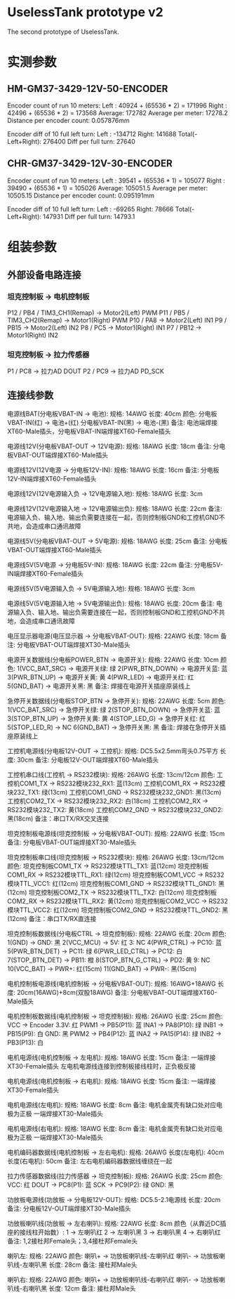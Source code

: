 # UselessTank prototype v2
The second prototype of UselessTank.

# 实测参数

## HM-GM37-3429-12V-50-ENCODER
Encoder count of run 10 meters:
Left   : 40924 + (65536 * 2) = 171996
Right  : 42496 + (65536 * 2) = 173568
Average: 172782
Average per meter: 17278.2
Distance per encoder count: 0.057876mm

Encoder diff of 10 full left turn:
Left : -134712
Right: 141688
Total(-Left+Right): 276400
Diff per full turn: 27640

## CHR-GM37-3429-12V-30-ENCODER
Encoder count of run 10 meters:
Left   : 39541 + (65536 * 1) = 105077
Right  : 39490 + (65536 * 1) = 105026
Average: 105051.5
Average per meter: 10505.15
Distance per encoder count: 0.095191mm

Encoder diff of 10 full left turn:
Left : -69265
Right: 78666
Total(-Left+Right): 147931
Diff per full turn: 14793.1

# 组装参数

## 外部设备电路连接

### 坦克控制板 -> 电机控制板
P12 / PB4  / TIM3_CH1(Remap) -> Motor2(Left) PWM
P11 / PB5  / TIM3_CH2(Remap) -> Motor1(Right) PWM
P10 / PA8                    -> Motor2(Left) IN1
P9  / PB15                   -> Motor2(Left) IN2
P8  / PC5                    -> Motor1(Right) IN1
P7  / PB12                   -> Motor1(Right) IN2

### 坦克控制板 -> 拉力传感器
P1 / PC8 -> 拉力AD DOUT
P2 / PC9 -> 拉力AD PD_SCK

## 连接线参数

电源线BAT(分电板VBAT-IN -> 电池):
规格: 14AWG
长度: 40cm
颜色:
    分电板VBAT-IN(红) -> 电池+(红)
    分电板VBAT-IN(黑) -> 电池-(黑)
备注: 电池端焊接XT60-Male插头，分电板VBAT-IN端焊接XT60-Female插头

电源线12V(分电板VBAT-OUT -> 12V电源):
规格: 18AWG
长度: 18cm
备注: 分电板VBAT-OUT端焊接XT60-Male插头

电源线12V(12V电源 -> 分电板12V-IN):
规格: 18AWG
长度: 16cm
备注: 分电板12V-IN端焊接XT60-Female插头

电源线12V(12V电源输入负 -> 12V电源输入地):
规格: 18AWG
长度: 3cm

电源线12V(12V电源输入地 -> 12V电源输出负):
规格: 18AWG
长度: 22cm
备注: 电源输入负、输入地、输出负需要连接在一起，否则控制板GND和工控机GND不共地，会造成串口通讯故障

电源线5V(分电板VBAT-OUT -> 5V电源):
规格: 18AWG
长度: 25cm
备注: 分电板VBAT-OUT端焊接XT60-Male插头

电源线5V(5V电源 -> 分电板5V-IN):
规格: 18AWG
长度: 22cm
备注: 分电板5V-IN端焊接XT60-Female插头

电源线5V(5V电源输入负 -> 5V电源输入地):
规格: 18AWG
长度: 3cm

电源线5V(5V电源输入地 -> 5V电源输出负):
规格: 18AWG
长度: 20cm
备注: 电源输入负、输入地、输出负需要连接在一起，否则控制板GND和工控机GND不共地，会造成串口通讯故障

电压显示器电源(电压显示器 -> 分电板VBAT-OUT):
规格: 22AWG
长度: 18cm
备注: 分电板VBAT-OUT端焊接XT30-Male插头

电源开关数据线(分电板POWER_BTN -> 电源开关):
规格: 22AWG
长度: 10cm
颜色:
    1(VCC_BAT_SRC)  -> 电源开关绿: 绿
    2(PWR_BTN_DOWN) -> 电源开关蓝: 蓝
    3(PWR_BTN_UP)   -> 电源开关黄: 黄
    4(PWR_LED)      -> 电源开关红: 红
    5(GND_BAT)      -> 电源开关黑: 黑
备注: 焊接在电源开关插座原装线上

急停开关数据线(分电板STOP_BTN -> 急停开关):
规格: 22AWG
长度: 5cm
颜色:
    1(VCC_BAT_SRC)   -> 急停开关绿: 绿
    2(STOP_BTN_DOWN) -> 急停开关蓝: 蓝
    3(STOP_BTN_UP)   -> 急停开关黄: 黄
    4(STOP_LED_G)    -> 急停开关红: 红
    5(STOP_LED_R)    -> NC
    6(GND_BAT)       -> 急停开关黑: 黑
备注: 焊接在急停开关插座原装线上

工控机电源线(分电板12V-OUT -> 工控机):
规格: DC5.5x2.5mm弯头0.75平方
长度: 30cm
备注: 分电板12V-OUT端焊接XT60-Male插头

工控机串口线(工控机 -> RS232模块):
规格: 26AWG
长度: 13cm/12cm
颜色:
    工控机COM1_TX  -> RS232模块232_RX1:  蓝(13cm)
    工控机COM1_RX  -> RS232模块232_TX1:  绿(13cm)
    工控机COM1_GND -> RS232模块232_GND1: 黑(13cm)
    工控机COM2_TX  -> RS232模块232_RX2:  白(18cm)
    工控机COM2_RX  -> RS232模块232_TX2:  黄(18cm)
    工控机COM2_GND -> RS232模块232_GND2: 黑(18cm)
备注：串口TX/RX交叉连接

坦克控制板电源线(坦克控制板 -> 分电板VBAT-OUT):
规格: 22AWG
长度: 15cm
备注: 分电板VBAT-OUT端焊接XT30-Male插头

坦克控制板串口线(坦克控制板 -> RS232模块):
规格: 26AWG
长度: 13cm/12cm
颜色:
    坦克控制板COM1_TX  -> RS232模块TTL_TX1:  蓝(12cm)
    坦克控制板COM1_RX  -> RS232模块TTL_RX1:  绿(12cm)
    坦克控制板COM1_VCC -> RS232模块TTL_VCC1: 红(12cm)
    坦克控制板COM1_GND -> RS232模块TTL_GND1: 黑(12cm)
    坦克控制板COM2_TX  -> RS232模块TTL_TX2:  白(12cm)
    坦克控制板COM2_RX  -> RS232模块TTL_RX2:  黄(12cm)
    坦克控制板COM2_VCC -> RS232模块TTL_VCC2: 红(12cm)
    坦克控制板COM2_GND -> RS232模块TTL_GND2: 黑(12cm)
备注：串口TX/RX直连接

坦克控制板数据线(分电板CTRL -> 坦克控制板):
规格: 22AWG
长度: 20cm
颜色:
    1(GND) -> GND: 黑
    2(VCC_MCU) -> 5V: 红
    3: NC
    4(PWR_CTRL) -> PC10: 蓝
    5(PWR_BTN_DET) -> PC11: 绿
    6(PWR_LED_CTRL) -> PC12: 白
    7(STOP_BTN_DET) -> PB11: 橙
    8(STOP_BTN_G_CTRL) -> PD2: 黄
    9: NC
    10(VCC_BAT) -> PWR+: 红(15cm)
    11(GND_BAT) -> PWR-: 黑(15cm)

电机控制板电源线(电机控制板 -> 分电板VBAT-OUT):
规格: 16AWG+18AWG
长度: 20cm(16AWG)+8cm(双股18AWG)
备注: 分电板VBAT-OUT端焊接XT60-Male插头

电机控制板数据线(电机控制板 -> 坦克控制板):
规格: 26AWG
长度: 25cm
颜色:
    VCC -> Encoder 3.3V: 红
    PWM1 -> PB5(P11): 蓝
    INA1 -> PA8(P10): 绿
    INB1 -> PB15(P9): 白
    GND: 黑
    PWM2 -> PB4(P12): 蓝
    INA2 -> PA15(P14): 绿
    INB2 -> PB3(P13): 白

电机电源线(电机控制板 -> 左电机):
规格: 18AWG
长度: 15cm
备注:
    一端焊接XT30-Female插头
    左电机电源线连接到控制板接线柱时，正负极反接

电机电源线(电机控制板 -> 右电机):
规格: 18AWG
长度: 15cm
备注: 一端焊接XT30-Female插头

电机电源线(左电机):
规格: 18AWG
长度: 8cm
备注:
    电机金属壳有缺口处对应电极为正极
    一端焊接XT30-Male插头

电机电源线(右电机):
规格: 18AWG
长度: 8cm
备注:
    电机金属壳有缺口处对应电极为正极
    一端焊接XT30-Male插头

电机编码器数据线(电机控制板 -> 左右电机):
规格: 26AWG
长度(左电机): 40cm
长度(右电机): 50cm
备注: 左右电机编码器数据线缠绕在一起

拉力传感器数据线(拉力传感器 -> 坦克控制板):
规格: 26AWG
长度: 25cm
颜色:
    VCC: 红
    DOUT -> PC8(P1): 蓝
    SCK -> PC9(P2): 绿
    GND: 黑

功放板电源线(功放板 -> 分电板12V-OUT):
规格: DC5.5-2.1电源线
长度: 20cm
备注: 分电板12V-OUT端焊接XT30-Male插头

功放板喇叭线(功放板 -> 左右喇叭):
规格: 22AWG
长度: 8cm
颜色（从靠近DC插座的接线柱开始数）:
    1 -> 左喇叭红
    2 -> 左喇叭黑
    3 -> 右喇叭黑
    4 -> 右喇叭红
备注: 1,2接杜邦Female头；3,4接杜邦Female头

喇叭左:
规格: 22AWG
颜色:
    喇叭+ -> 功放板喇叭线-左喇叭红
    喇叭- -> 功放板喇叭线-左喇叭黑
长度: 28cm
备注: 接杜邦Male头

喇叭右:
规格: 22AWG
颜色:
    喇叭+ -> 功放板喇叭线-右喇叭红
    喇叭- -> 功放板喇叭线-右喇叭黑
长度: 12cm
备注: 接杜邦Male头
